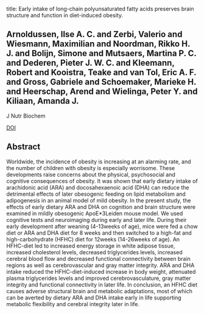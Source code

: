 title: Early intake of long-chain polyunsaturated fatty acids preserves brain structure and function in diet-induced obesity.

## Arnoldussen, Ilse A. C. and Zerbi, Valerio and Wiesmann, Maximilian and Noordman, Rikko H. J. and Bolijn, Simone and Mutsaers, Martina P. C. and Dederen, Pieter J. W. C. and Kleemann, Robert and Kooistra, Teake and van Tol, Eric A. F. and Gross, Gabriele and Schoemaker, Marieke H. and Heerschap, Arend and Wielinga, Peter Y. and Kiliaan, Amanda J.
J Nutr Biochem

<a href="https://doi.org/10.1016/j.jnutbio.2015.12.011">DOI</a>

## Abstract
Worldwide, the incidence of obesity is increasing at an alarming rate, and the number of children with obesity is especially worrisome. These developments raise concerns about the physical, psychosocial and cognitive consequences of obesity. It was shown that early dietary intake of arachidonic acid (ARA) and docosahexaenoic acid (DHA) can reduce the detrimental effects of later obesogenic feeding on lipid metabolism and adipogenesis in an animal model of mild obesity. In the present study, the effects of early dietary ARA and DHA on cognition and brain structure were examined in mildly obesogenic ApoE*3Leiden mouse model. We used cognitive tests and neuroimaging during early and later life. During their early development after weaning (4-13weeks of age), mice were fed a chow diet or ARA and DHA diet for 8 weeks and then switched to a high-fat and high-carbohydrate (HFHC) diet for 12weeks (14-26weeks of age). An HFHC-diet led to increased energy storage in white adipose tissue, increased cholesterol levels, decreased triglycerides levels, increased cerebral blood flow and decreased functional connectivity between brain regions as well as cerebrovascular and gray matter integrity. ARA and DHA intake reduced the HFHC-diet-induced increase in body weight, attenuated plasma triglycerides levels and improved cerebrovasculature, gray matter integrity and functional connectivity in later life. In conclusion, an HFHC diet causes adverse structural brain and metabolic adaptations, most of which can be averted by dietary ARA and DHA intake early in life supporting metabolic flexibility and cerebral integrity later in life.

